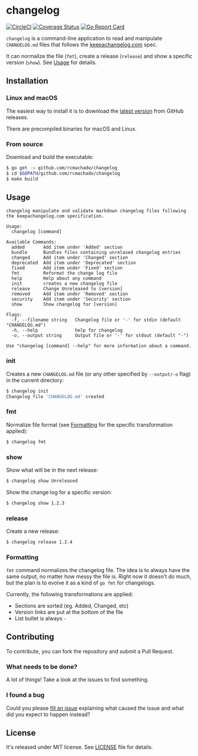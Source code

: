 # changelog

[![CircleCI](https://circleci.com/gh/rcmachado/changelog.svg?style=svg)](https://circleci.com/gh/rcmachado/changelog)
[![Coverage Status](https://coveralls.io/repos/github/rcmachado/changelog/badge.svg?branch=master)](https://coveralls.io/github/rcmachado/changelog?branch=master)
[![Go Report Card](https://goreportcard.com/badge/github.com/rcmachado/changelog)](https://goreportcard.com/report/github.com/rcmachado/changelog)

`changelog` is a command-line application to read and manipulate
`CHANGELOG.md` files that follows the [keepachangelog.com][] spec.

It can normalize the file (`fmt`), create a release (`release`) and
show a specific version (`show`). See [Usage](#usage) for details.

## Installation

### Linux and macOS

The easiest way to install it is to download the [latest version][]
from GitHub releases.

There are precompiled binaries for macOS and Linux.

### From source

Download and build the executable:

```bash
$ go get -u github.com/rcmachado/changelog
$ cd $GOPATH/github.com/rcmachado/changelog
$ make build
```

## Usage

```
changelog manipulate and validate markdown changelog files following the keepachangelog.com specification.

Usage:
  changelog [command]

Available Commands:
  added       Add item under 'Added' section
  bundle      Bundles files containing unrelased changelog entries
  changed     Add item under 'Changed' section
  deprecated  Add item under 'Deprecated' section
  fixed       Add item under 'Fixed' section
  fmt         Reformat the change log file
  help        Help about any command
  init        creates a new changelog file
  release     Change Unreleased to [version]
  removed     Add item under 'Removed' section
  security    Add item under 'Security' section
  show        Show changelog for [version]

Flags:
  -f, --filename string   Changelog file or '-' for stdin (default "CHANGELOG.md")
  -h, --help              help for changelog
  -o, --output string     Output file or '-' for stdout (default "-")

Use "changelog [command] --help" for more information about a command.
```

### init

Creates a new `CHANGELOG.md` file (or any other specified by `--output/-o` flag) in the current directory:

```bash
$ changelog init
Changelog file 'CHANGELOG.md' created
```

### fmt

Normalize file format (see [Formatting](#formatting) for the specific
transformation applied):

```bash
$ changelog fmt
```

### show

Show what will be in the next release:

```bash
$ changelog show Unreleased
```

Show the change log for a specific version:

```bash
$ changelog show 1.2.3
```

### release

Create a new release:

```bash
$ changelog release 1.2.4
```

### Formatting

`fmt` command normalizes the changelog file. The idea is to always have
the same output, no matter how messy the file is. Right now it doesn't
do much, but the plan is to evolve it as a kind of `go fmt` for
changelogs.

Currently, the following transformations are applied:

- Sections are sorted (eg. Added, Changed, etc)
- Version links are put at the bottom of the file
- List bullet is always `-`

## Contributing

To contribute, you can fork the repository and submit a Pull Request.

### What needs to be done?

A lot of things! Take a look at the issues to find something.

### I found a bug

Could you please [fill an issue][] explaining what caused the issue and
what did you expect to happen instead?

## License

It's released under MIT license. See [LICENSE][] file for details.

[keepachangelog.com]: https://keepachangelog.com/
[LICENSE]: ./LICENSE
[fill an issue]: https://github.com/rcmachado/changelog/issues
[latest version]: https://github.com/rcmachado/changelog/releases/latest
